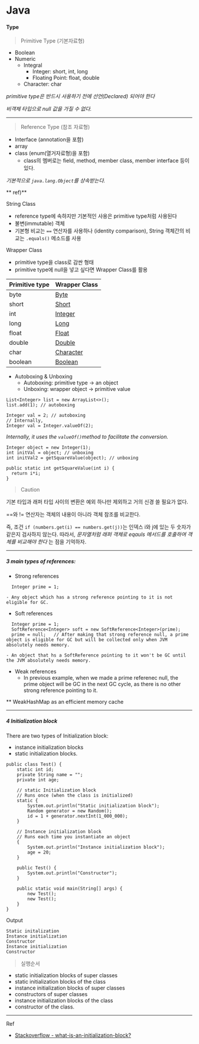 # Java

#### Type
> Primitive Type (기본자료형)

- Boolean
- Numeric
    - Integral
        - Integer: short, int, long
        - Floating Point: float, double
    - Character: char

*primitive type은 반드시 사용하기 전에 선언(Declared) 되어야 한다*

*비객체 타입으로 null 값을 가질 수 없다.*

---

> Reference Type (참조 자료형)

- Interface (annotation을 포함)
- array
- class (enum(열거자료형)을 포함)
  - class의 멤버로는 field, method, member class, member interface 등이 있다.

*기본적으로 `java.lang.Object`를 상속받는다.*

** ref)**

String Class
- reference type에 속하지만 기본적인 사용은 primitive type처럼 사용된다
- 불변(immutable) 객체
- 기본형 비교는 `==` 연산자를 사용하나 (identity comparison), String 객체간의 비교는 `.equals()` 메소드를 사용

Wrapper Class
- primitive type을 class로 감싼 형태
- primitive type에 null을 넣고 싶다면 Wrapper Class를 활용


| Primitive type | Wrapper Class |
| ------ | ------ |
| byte | [Byte](https://docs.oracle.com/javase/7/docs/api/java/lang/Byte.html) |
| short | [Short](https://docs.oracle.com/javase/7/docs/api/java/lang/Short.html) |
| int | [Integer](https://docs.oracle.com/javase/7/docs/api/java/lang/Integer.html) |
| long | [Long](https://docs.oracle.com/javase/7/docs/api/java/lang/Long.html) |
| float | [Float](https://docs.oracle.com/javase/7/docs/api/java/lang/Float.html) |
| double | [Double](https://docs.oracle.com/javase/7/docs/api/java/lang/Double.html) |
| char | [Character](https://docs.oracle.com/javase/7/docs/api/java/lang/Character.html) |
| boolean | [Boolean](https://docs.oracle.com/javase/7/docs/api/java/lang/Boolean.html) |

  - Autoboxing & Unboxing
    + Autoboxing: primitive type -> an object
    + Unboxing: wrapper object -> primitive value

```
List<Integer> list = new ArrayList<>();
list.add(1); // autoboxing

Integer val = 2; // autoboxing
// Internally,
Integer val = Integer.valueOf(2);
```  

*Internally, it uses the ```valueOf()```method to facilitate the conversion.*

```
Integer object = new Integer(1);
int initVal = object; // unboxing
int initVal2 = getSquareValue(object); // unboxing

public static int getSquareValue(int i) {
  return i*i;
}
```

> Caution

기본 타입과 래퍼 타입 사이의 변환은 예외 하나만 제외하고 거의 신경 쓸 필요가 없다.

==와 != 연산자는 객체의 내용이 아니라 객체 참조를 비교한다.

즉, 조건 `if (numbers.get(i) == numbers.get(j))`는 인덱스 i와 j에 있는 두 숫자가 같은지 검사하지 않는다.
따라서, *문자열처럼 래퍼 객체로 eqauls 메서드를 호출하여 객체를 비교해야 한다* 는 점을 기억하자.


---

##### 3 main types of references:
  + Strong references
  ```
    Integer prime = 1;
  ```
    - Any object which has a strong reference pointing to it is not eligible for GC.

  + Soft references
  ```
    Integer prime = 1;
    SoftReference<Integer> soft = new SoftReference<Integer>(prime);
    prime = null;   // After making that strong reference null, a prime object is eligible for GC but will be collected only when JVM absolutely needs memory.
  ```
    - An object that hs a SoftReference pointing to it won't be GC until the JVM absolutely needs memory.

  + Weak references
    - In previous example, when we made a prime referenec null, the prime object will be GC in the next GC cycle, as there is no other strong reference pointing to it.

** WeakHashMap as an efficient memory cache


---

##### 4 Initialization block

There are two types of Initialization block:

* instance initialization blocks
* static initialization blocks.

```
public class Test() {
    static int id;
    private String name = "";
    private int age;
    
    // static Initialization block 
    // Runs once (when the class is initialized)
    static {
        System.out.println("Static initialization block");
        Random generator = new Random();
        id = 1 + generator.nextInt(1_000_000);
    }
    
    // Instance initialization block
    // Runs each time you instantiate an object
    {
        System.out.println("Instance initialization block");
        age = 20;
    }
    
    public Test() {
        System.out.println("Constructor");
    }
    
    public static void main(String[] args) {
        new Test();
        new Test();
    }
}
```

Output
```
Static initalization
Instance initialization
Constructor
Instance initialization
Constructor
```

> 실행순서

- static initialization blocks of super classes
- static initialization blocks of the class
- instance initialization blocks of super classes
- constructors of super classes
- instance initialization blocks of the class
- constructor of the class.


---

Ref

* [Stackoverflow - what-is-an-initialization-block?](https://stackoverflow.com/questions/3987428/what-is-an-initialization-block)
